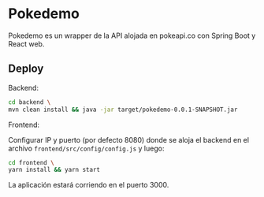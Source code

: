 # Pokedemo

Pokedemo es un wrapper de la API alojada en pokeapi.co con Spring Boot y React web.

## Deploy

Backend:

```bash
cd backend \
mvn clean install && java -jar target/pokedemo-0.0.1-SNAPSHOT.jar
```


Frontend:

Configurar IP y puerto (por defecto 8080) donde se aloja el backend en el archivo ```frontend/src/config/config.js``` y luego:


```bash
cd frontend \
yarn install && yarn start
```

La aplicación estará corriendo en el puerto 3000.
